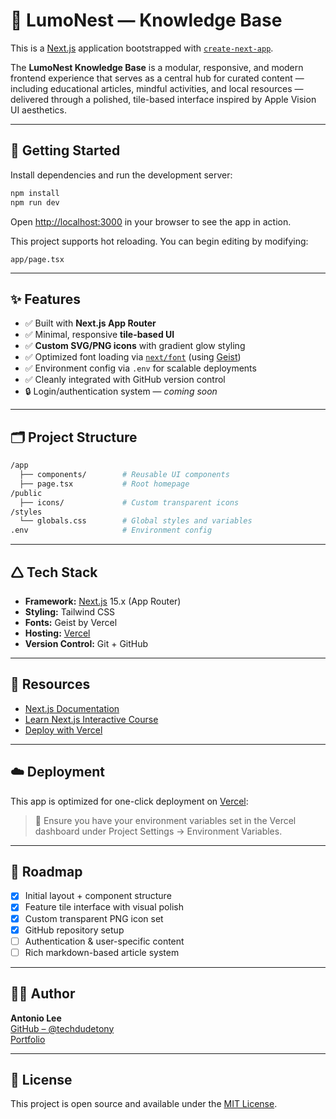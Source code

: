 # 🧠 LumoNest — Knowledge Base

This is a [Next.js](https://nextjs.org) application bootstrapped with [`create-next-app`](https://nextjs.org/docs/app/api-reference/cli/create-next-app).

The **LumoNest Knowledge Base** is a modular, responsive, and modern frontend experience that serves as a central hub for curated content — including educational articles, mindful activities, and local resources — delivered through a polished, tile-based interface inspired by Apple Vision UI aesthetics.

---

## 🚀 Getting Started

Install dependencies and run the development server:

```bash
npm install
npm run dev
```

Open [http://localhost:3000](http://localhost:3000) in your browser to see the app in action.

This project supports hot reloading. You can begin editing by modifying:

```
app/page.tsx
```

---

## ✨ Features

- ✅ Built with **Next.js App Router**
- ✅ Minimal, responsive **tile-based UI**
- ✅ **Custom SVG/PNG icons** with gradient glow styling
- ✅ Optimized font loading via [`next/font`](https://nextjs.org/docs/app/building-your-application/optimizing/fonts) (using [Geist](https://vercel.com/font))
- ✅ Environment config via `.env` for scalable deployments
- ✅ Cleanly integrated with GitHub version control
- 🔒 Login/authentication system — _coming soon_

---

## 🗂 Project Structure

```bash
/app
  ├── components/        # Reusable UI components
  ├── page.tsx           # Root homepage
/public
  ├── icons/             # Custom transparent icons
/styles
  └── globals.css        # Global styles and variables
.env                     # Environment config
```

---

## 🛆 Tech Stack

- **Framework:** [Next.js](https://nextjs.org) 15.x (App Router)
- **Styling:** Tailwind CSS
- **Fonts:** Geist by Vercel
- **Hosting:** [Vercel](https://vercel.com)
- **Version Control:** Git + GitHub

---

## 📘 Resources

- [Next.js Documentation](https://nextjs.org/docs)  
- [Learn Next.js Interactive Course](https://nextjs.org/learn)  
- [Deploy with Vercel](https://vercel.com/new)

---

## ☁️ Deployment

This app is optimized for one-click deployment on [Vercel](https://vercel.com):

> 📌 Ensure you have your environment variables set in the Vercel dashboard under Project Settings → Environment Variables.

---

## 🚣 Roadmap

- [x] Initial layout + component structure
- [x] Feature tile interface with visual polish
- [x] Custom transparent PNG icon set
- [x] GitHub repository setup
- [ ] Authentication & user-specific content
- [ ] Rich markdown-based article system

---

## 👨‍💻 Author

**Antonio Lee**  
[GitHub – @techdudetony](https://github.com/techdudetony)  
[Portfolio](https://antoniolee.vercel.app)

---

## 📄 License

This project is open source and available under the [MIT License](LICENSE).
